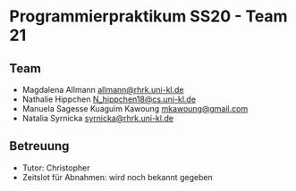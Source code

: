 Programmierpraktikum SS20 - Team 21
===================================

Team
----

- Magdalena Allmann <allmann@rhrk.uni-kl.de>
- Nathalie Hippchen <N_hippchen18@cs.uni-kl.de>
- Manuela Sagesse Kuaguim Kawoung <mkawoung@gmail.com>
- Natalia Syrnicka <syrnicka@rhrk.uni-kl.de>


Betreuung
---------

- Tutor: Christopher
- Zeitslot für Abnahmen: wird noch bekannt gegeben
